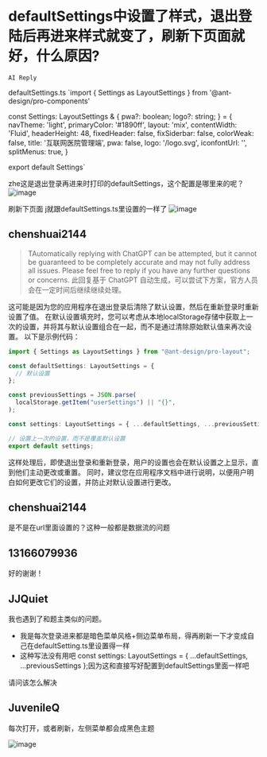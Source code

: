# defaultSettings中设置了样式，退出登陆后再进来样式就变了，刷新下页面就好，什么原因?

`AI Reply`

<!--
defaultSettings中设置了splitMenus=true 为什么退出登陆后再进来就变成false了？刷新下页面就好了 什么原因呢
-->

defaultSettings.ts
`import { Settings as LayoutSettings } from '@ant-design/pro-components'

const Settings: LayoutSettings & {
pwa?: boolean;
logo?: string;
} = {
navTheme: 'light',
primaryColor: '#1890ff',
layout: 'mix',
contentWidth: 'Fluid',
headerHeight: 48,
fixedHeader: false,
fixSiderbar: false,
colorWeak: false,
title: '互联网医院管理端',
pwa: false,
logo: '/logo.svg',
iconfontUrl: '',
splitMenus: true,
}

export default Settings`

zhe这是退出登录再进来时打印的defaultSettings，这个配置是哪里来的呢？
![image](https://user-images.githubusercontent.com/42597185/224953640-7b20778d-ead5-472a-8143-953ff3e2024e.png)

刷新下页面 j就跟defaultSettings.ts里设置的一样了
![image](https://user-images.githubusercontent.com/42597185/224953852-8c1871b0-c203-4e5a-8820-f819eeb69130.png)

## chenshuai2144

> TAutomatically replying with ChatGPT can be attempted, but it cannot be guaranteed to be completely accurate and may not fully address all issues. Please feel free to reply if you have any further questions or concerns.
> 此回复基于 ChatGPT 自动生成，可以尝试下方案，官方人员会在一定时间后继续继续处理。

这可能是因为您的应用程序在退出登录后清除了默认设置，然后在重新登录时重新设置了值。 在默认设置填充时，您可以考虑从本地localStorage存储中获取上一次的设置，并将其与默认设置组合在一起，而不是通过清除原始默认值来再次设置。 以下是示例代码：

```typescript
import { Settings as LayoutSettings } from "@ant-design/pro-layout";

const defaultSettings: LayoutSettings = {
  // 默认设置
};

const previousSettings = JSON.parse(
  localStorage.getItem("userSettings") || "{}",
);

const settings: LayoutSettings = { ...defaultSettings, ...previousSettings };

// 设置上一次的设置，而不是覆盖默认设置
export default settings;
```

这样处理后，即使退出登录和重新登录，用户的设置也会在默认设置之上显示，直到他们主动更改或重置。 同时，建议您在应用程序文档中进行说明，以便用户明白如何更改它们的设置，并防止对默认设置进行更改。

## chenshuai2144

是不是在url里面设置的？这种一般都是数据流的问题

## 13166079936

好的谢谢！

## JJQuiet

我也遇到了和题主类似的问题。

- 我是每次登录进来都是暗色菜单风格+侧边菜单布局，得再刷新一下才变成自己在defaultSetting.ts里设置得一样
- 这种写法没有用吧 const settings: LayoutSettings = { ...defaultSettings, ...previousSettings };因为这和直接写好配置到defaultSettings里面一样吧

请问该怎么解决

## JuvenileQ

每次打开，或者刷新，左侧菜单都会成黑色主题

![image](https://github.com/ant-design/ant-design-pro/assets/39209399/70c4db75-a3f6-49b0-88bc-3f13e3516ff3)

